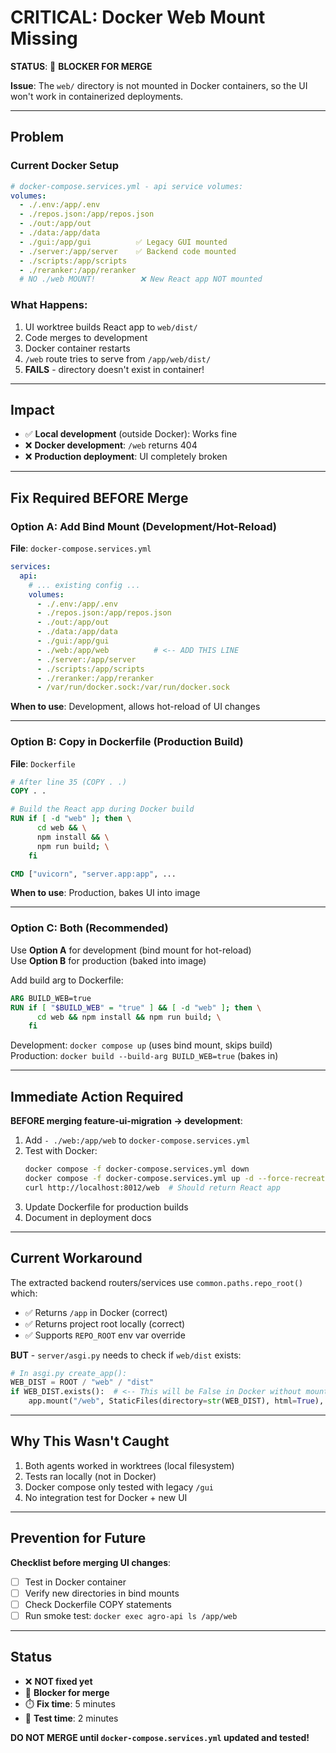 # CRITICAL: Docker Web Mount Missing

**STATUS**: 🚨 **BLOCKER FOR MERGE**

**Issue**: The `web/` directory is not mounted in Docker containers, so the UI won't work in containerized deployments.

---

## Problem

### Current Docker Setup
```yaml
# docker-compose.services.yml - api service volumes:
volumes:
  - ./.env:/app/.env
  - ./repos.json:/app/repos.json
  - ./out:/app/out
  - ./data:/app/data
  - ./gui:/app/gui          ✅ Legacy GUI mounted
  - ./server:/app/server    ✅ Backend code mounted
  - ./scripts:/app/scripts
  - ./reranker:/app/reranker
  # NO ./web MOUNT!          ❌ New React app NOT mounted
```

### What Happens:
1. UI worktree builds React app to `web/dist/`
2. Code merges to development
3. Docker container restarts
4. `/web` route tries to serve from `/app/web/dist/`
5. **FAILS** - directory doesn't exist in container!

---

## Impact

- ✅ **Local development** (outside Docker): Works fine
- ❌ **Docker development**: `/web` returns 404
- ❌ **Production deployment**: UI completely broken

---

## Fix Required BEFORE Merge

### Option A: Add Bind Mount (Development/Hot-Reload)

**File**: `docker-compose.services.yml`

```yaml
services:
  api:
    # ... existing config ...
    volumes:
      - ./.env:/app/.env
      - ./repos.json:/app/repos.json
      - ./out:/app/out
      - ./data:/app/data
      - ./gui:/app/gui
      - ./web:/app/web          # <-- ADD THIS LINE
      - ./server:/app/server
      - ./scripts:/app/scripts
      - ./reranker:/app/reranker
      - /var/run/docker.sock:/var/run/docker.sock
```

**When to use**: Development, allows hot-reload of UI changes

---

### Option B: Copy in Dockerfile (Production Build)

**File**: `Dockerfile`

```dockerfile
# After line 35 (COPY . .)
COPY . .

# Build the React app during Docker build
RUN if [ -d "web" ]; then \
      cd web && \
      npm install && \
      npm run build; \
    fi

CMD ["uvicorn", "server.app:app", ...
```

**When to use**: Production, bakes UI into image

---

### Option C: Both (Recommended)

Use **Option A** for development (bind mount for hot-reload)  
Use **Option B** for production (baked into image)

Add build arg to Dockerfile:
```dockerfile
ARG BUILD_WEB=true
RUN if [ "$BUILD_WEB" = "true" ] && [ -d "web" ]; then \
      cd web && npm install && npm run build; \
    fi
```

Development: `docker compose up` (uses bind mount, skips build)  
Production: `docker build --build-arg BUILD_WEB=true` (bakes in)

---

## Immediate Action Required

**BEFORE merging feature-ui-migration → development**:

1. Add `- ./web:/app/web` to `docker-compose.services.yml`
2. Test with Docker:
   ```bash
   docker compose -f docker-compose.services.yml down
   docker compose -f docker-compose.services.yml up -d --force-recreate api
   curl http://localhost:8012/web  # Should return React app
   ```
3. Update Dockerfile for production builds
4. Document in deployment docs

---

## Current Workaround

The extracted backend routers/services use `common.paths.repo_root()` which:
- ✅ Returns `/app` in Docker (correct)
- ✅ Returns project root locally (correct)
- ✅ Supports `REPO_ROOT` env var override

**BUT** - `server/asgi.py` needs to check if `web/dist` exists:

```python
# In asgi.py create_app():
WEB_DIST = ROOT / "web" / "dist"
if WEB_DIST.exists():  # <-- This will be False in Docker without mount!
    app.mount("/web", StaticFiles(directory=str(WEB_DIST), html=True), name="web")
```

---

## Why This Wasn't Caught

1. Both agents worked in worktrees (local filesystem)
2. Tests ran locally (not in Docker)
3. Docker compose only tested with legacy `/gui`
4. No integration test for Docker + new UI

---

## Prevention for Future

**Checklist before merging UI changes**:
- [ ] Test in Docker container
- [ ] Verify new directories in bind mounts
- [ ] Check Dockerfile COPY statements
- [ ] Run smoke test: `docker exec agro-api ls /app/web`

---

## Status

- ❌ **NOT fixed yet**
- 🚨 **Blocker for merge**
- ⏱️ **Fix time**: 5 minutes
- 🧪 **Test time**: 2 minutes

**DO NOT MERGE until `docker-compose.services.yml` updated and tested!**

